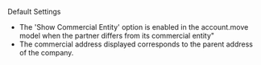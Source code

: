 Default Settings
- The 'Show Commercial Entity' option is enabled in the account.move model when the partner differs from its commercial entity"
- The commercial address displayed corresponds to the parent address of the company.
